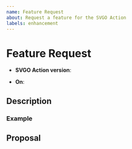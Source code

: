 ```yaml
---
name: Feature Request
about: Request a feature for the SVGO Action
labels: enhancement
---
```


# Feature Request

<!-- The version of the Action you're using -->
- **SVGO Action version**: <!-- e.g. v1.1.0 -->

<!-- The context in which the Action is running -->
- **On**: <!-- e.g. pull_request -->

## Description

<!--
A short description explaining the feature request and a motivation for why the
feature is useful.
-->

### Example

<!-- Provide a concrete example use case for the requested feature -->

## Proposal

<!--
If possible, provide a formal specification of the feature request. This should
describe in detail how you would define the behaviour of the feature, including
how to handle edge cases.
-->
